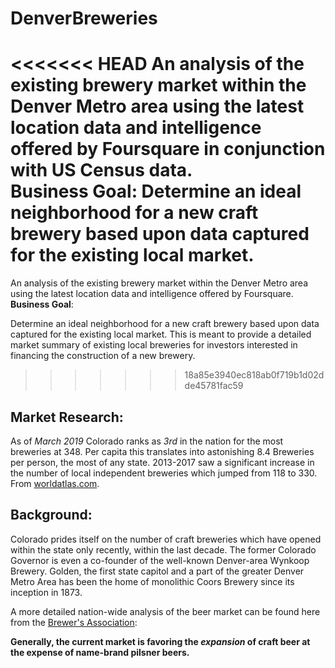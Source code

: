 # DenverBreweries
<<<<<<< HEAD
An analysis of the existing brewery market within the Denver Metro area using the latest location data and intelligence offered by Foursquare in conjunction with US Census data.  
**Business Goal**: Determine an ideal neighborhood for a new craft brewery based upon data captured for the existing local market.
=======
An analysis of the existing brewery market within the Denver Metro area using the latest location data and intelligence offered by Foursquare.  
**Business Goal**: 

Determine an ideal neighborhood for a new craft brewery based upon data captured for the existing local market.  This is meant to provide a detailed market summary of existing local breweries for investors interested in financing the construction of a new brewery.
>>>>>>> 18a85e3940ec818ab0f719b1d02dde45781fac59

## Market Research:
As of *March 2019* Colorado ranks as *3rd* in the nation for the most breweries at 348.  Per capita this translates into astonishing 8.4 Breweries per person, the most of any state.  2013-2017 saw a significant increase in the number of local independent breweries which jumped from 118 to 330.  From [worldatlas.com](https://www.worldatlas.com/articles/top-us-craft-beer-producing-states.html).

## Background:
Colorado prides itself on the number of craft breweries which have opened within the state only recently, within the last decade.  The former Colorado Governor is even a co-founder of the well-known Denver-area Wynkoop Brewery.  Golden, the first state capitol and a part of the greater Denver Metro Area has been the home of monolithic Coors Brewery since its inception in 1873.

A more detailed nation-wide analysis of the beer market can be found here from the [Brewer's Association](https://www.brewersassociation.org/statistics-and-data/national-beer-stats/):

__Generally, the current market is favoring the *expansion* of craft beer at the expense of name-brand pilsner beers.__
